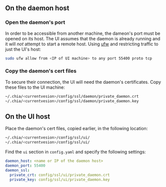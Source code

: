 
## On the daemon host

### Open the daemon's port

In order to be accessible from another machine, the dameon's port must be opened on its host. The UI assumes that the daemon is already running and it will _not_ attempt to start a remote host. Using [ufw](https://help.ubuntu.com/community/UFW) and restricting traffic to just the UI's host:

````bash
sudo ufw allow from <IP of UI machine> to any port 55400 proto tcp
````

### Copy the daemon's cert files

To secure their connection, the UI will need the daemon's certificates. Copy these files to the UI machine:

````bash
~/.chia/<currentvesion>/config/ssl/daemon/private_daemon.crt
~/.chia/<currentvesion>/config/ssl/daemon/private_daemon.key
````

## On the UI host

Place the daemon's cert files, copied earlier, in the following location:

````bash
~/.chia/<currentvesion>/config/ssl/ui/
~/.chia/<currentvesion>/config/ssl/ui/
````

Find the `ui` section in `config.yaml` and specify the following settings:

````yaml
daemon_host: <name or IP of the daemon host>
daemon_port: 55400
daemon_ssl:
  private_crt: config/ssl/ui/private_daemon.crt
  private_key: config/ssl/ui/private_daemon.key
````
